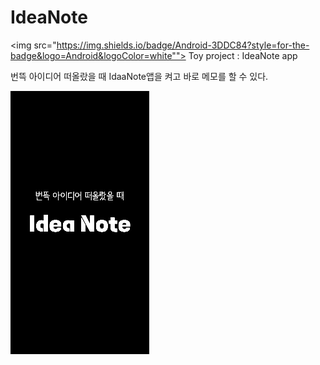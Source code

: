 # IdeaNote
<img src="https://img.shields.io/badge/Android-3DDC84?style=for-the-badge&logo=Android&logoColor=white"">
Toy project : IdeaNote app

번뜩 아이디어 떠올랐을 때 IdaaNote앱을 켜고 바로 메모를 할 수 있다.

<img src="./img/splash.png">
